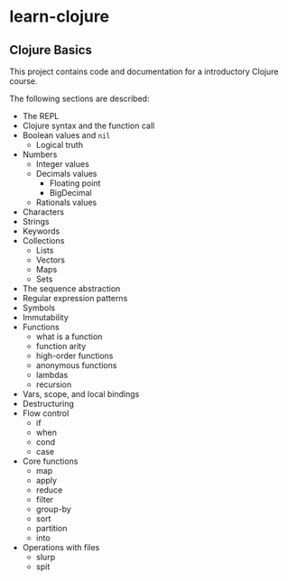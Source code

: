 # learn-clojure

## Clojure Basics

This project contains code and documentation for a introductory
Clojure course.

The following sections are described:

  * The REPL
  * Clojure syntax and the function call
  * Boolean values and `nil`
    * Logical truth
  * Numbers
    * Integer values
    * Decimals values
      * Floating point
      * BigDecimal
    * Rationals values
  * Characters
  * Strings
  * Keywords
  * Collections
    * Lists
    * Vectors
    * Maps
    * Sets
  * The sequence abstraction
  * Regular expression patterns
  * Symbols
  * Immutability
  * Functions
    * what is a function
    * function arity
    * high-order functions
    * anonymous functions
    * lambdas
    * recursion
  * Vars, scope, and local bindings
  * Destructuring
  * Flow control
    * if
    * when
    * cond
    * case
  * Core functions
    * map
    * apply
    * reduce
    * filter
    * group-by
    * sort
    * partition
    * into
  * Operations with files
    * slurp
    * spit
